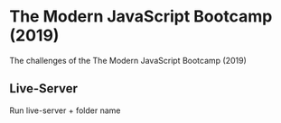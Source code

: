 # The Modern JavaScript Bootcamp (2019)

The challenges of the The Modern JavaScript Bootcamp (2019) 

## Live-Server

Run live-server + folder name
